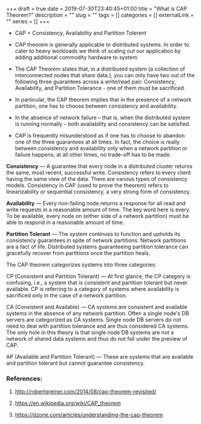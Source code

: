 +++ 
draft = true
date = 2019-07-30T23:40:45+01:00
title = "What is CAP Theorem?"
description = ""
slug = "" 
tags = []
categories = []
externalLink = ""
series = []
+++


* CAP = Consistency, Availability and Partition Tolerent

* CAP theorem is generally applicable to distributed systems. In order to cater to heavy workloads we think of scaling out our application by adding additional commodity hardware to system. 

* The CAP Theorem states that, in a distributed system (a collection of interconnected nodes that share data.), you can only have two out of the following three guarantees across a write/read pair: Consistency, Availability, and Partition Tolerance - one of them must be sacrificed. 

* In particular, the CAP theorem implies that in the presence of a network partition, one has to choose between consistency and availability.

* In the absence of network failure – that is, when the distributed system is running normally – both availability and consistency can be satisfied.

* CAP is frequently misunderstood as if one has to choose to abandon one of the three guarantees at all times. In fact, the choice is really between consistency and availability only when a network partition or failure happens; at all other times, no trade-off has to be made.

**Consistency** — A guarantee that every node in a distributed cluster returns the same, most recent, successful write. Consistency refers to every client having the same view of the data. There are various types of consistency models. Consistency in CAP (used to prove the theorem) refers to linearizability or sequential consistency, a very strong form of consistency.

**Availability** — Every non-failing node returns a response for all read and write requests in a reasonable amount of time. The key word here is every. To be available, every node on (either side of a network partition) must be able to respond in a reasonable amount of time.

**Partition Tolerant** — The system continues to function and upholds its consistency guarantees in spite of network partitions. Network partitions are a fact of life. Distributed systems guaranteeing partition tolerance can gracefully recover from partitions once the partition heals.

The CAP theorem categorizes systems into three categories:

CP (Consistent and Partition Tolerant) — At first glance, the CP category is confusing, i.e., a system that is consistent and partition tolerant but never available. CP is referring to a category of systems where availability is sacrificed only in the case of a network partition.

CA (Consistent and Available) — CA systems are consistent and available systems in the absence of any network partition. Often a single node's DB servers are categorized as CA systems. Single node DB servers do not need to deal with partition tolerance and are thus considered CA systems. The only hole in this theory is that single node DB systems are not a network of shared data systems and thus do not fall under the preview of CAP.

AP (Available and Partition Tolerant) — These are systems that are available and partition tolerant but cannot guarantee consistency.


### References:
1. http://robertgreiner.com/2014/08/cap-theorem-revisited/

2. https://en.wikipedia.org/wiki/CAP_theorem

3. https://dzone.com/articles/understanding-the-cap-theorem
